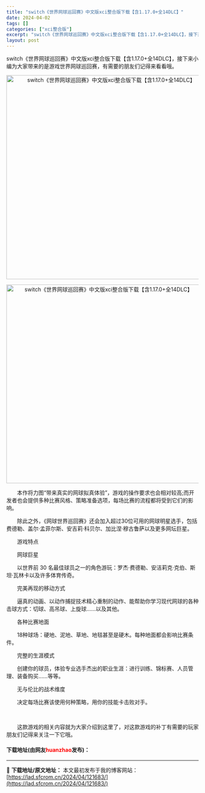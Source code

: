 ```yaml
---
title: "switch《世界网球巡回赛》中文版xci整合版下载【含1.17.0+全14DLC】"
date: 2024-04-02
tags: []
categories: ["xci整合版"]
excerpt: "switch《世界网球巡回赛》中文版xci整合版下载【含1.17.0+全14DLC】，接下来小编为大家带来的是游戏世界网球巡回赛，有需要的朋友们记得来看看哦。 　　本作将力图&ldquo;带来真实的网球拟真体验&rdquo;，游戏的操作要求也会相对较高;而开发者也会提供多种比赛风格、策略准备选项，每&hellip;"
layout: post
---
```


 <p>switch《世界网球巡回赛》中文版xci整合版下载【含1.17.0+全14DLC】，接下来小编为大家带来的是游戏世界网球巡回赛，有需要的朋友们记得来看看哦。</p> <p align="center"><img align="" border="0" src="https://lad.sfcrom.cn/wp-content/uploads/2024/04/20240402_660bdf10ad583.webp" width="534" alt="switch《世界网球巡回赛》中文版xci整合版下载【含1.17.0+全14DLC】" /></p> <p align="center"><img align="" border="0" src="https://lad.sfcrom.cn/wp-content/uploads/2024/04/20240402_660bdf1110bef.webp" width="520" alt="switch《世界网球巡回赛》中文版xci整合版下载【含1.17.0+全14DLC】" /></p> <p>　　本作将力图&ldquo;带来真实的网球拟真体验&rdquo;，游戏的操作要求也会相对较高;而开发者也会提供多种比赛风格、策略准备选项，每场比赛的流程都将受到它们的影响。</p> <p>　　除此之外，《网球世界巡回赛》还会加入超过30位可用的网球明星选手，包括费德勒、盖尔&middot;孟菲尔斯、安吉莉&middot;科贝尔、加比涅&middot;穆古鲁萨以及更多网坛巨星。</p> <p>　　游戏特点</p> <p>　　网球巨星</p> <p>　　以世界前 30 名最佳球员之一的角色游玩：罗杰&middot;费德勒、安洁莉克&middot;克伯、斯坦&middot;瓦林卡以及许多体育传奇。</p> <p>　　完美再现的移动方式</p> <p>　　逼真的动画、以动作捕捉技术精心重制的动作、能帮助你学习现代网球的各种击球方式：切球、高吊球、上旋球&hellip;&hellip;以及其他。</p> <p>　　各种比赛地面</p> <p>　　18种球场：硬地、泥地、草地、地毯甚至是硬木。每种地面都会影响比赛条件。</p> <p>　　完整的生涯模式</p> <p>　　创建你的球员，体验专业选手杰出的职业生涯：进行训练、锦标赛、人员管理、装备购买&hellip;&hellip;等等。</p> <p>　　无与伦比的战术维度</p> <p>　　决定每场比赛该使用何种策略，用你的技能卡击败对手。</p> <p>&nbsp;</p> <p>　　这款游戏的相关内容就为大家介绍到这里了，对这款游戏的补丁有需要的玩家朋友们记得来关注一下它哦。</p> <p><h4>下载地址(由网友<font color="red">huanzhao</font>发布)：</h4></p> 

---
📖 **下载地址/原文地址：** 本文最初发布于我的博客网站：[https://lad.sfcrom.cn/2024/04/121683/](https://lad.sfcrom.cn/2024/04/121683/)
